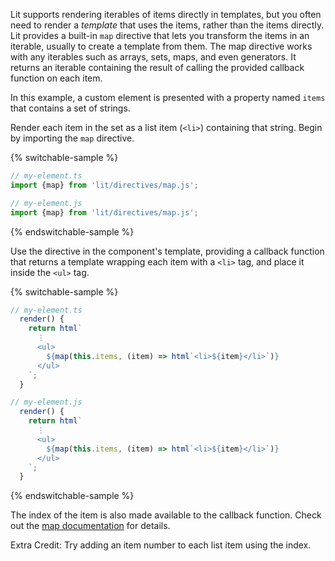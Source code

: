Lit supports rendering iterables of items directly in templates, but you often
need to render a _template_ that uses the items, rather than the items directly.
Lit provides a built-in `map` directive that lets you transform the items in an
iterable, usually to create a template from them. The map directive works with
any iterables such as arrays, sets, maps, and even generators. It returns an
iterable containing the result of calling the provided callback function on each
item.

In this example, a custom element is presented with a property named `items`
that contains a set of strings.

Render each item in the set as a list item (`<li>`) containing that string.
Begin by importing the `map` directive.

{% switchable-sample %}

```ts
// my-element.ts
import {map} from 'lit/directives/map.js';
```

```js
// my-element.js
import {map} from 'lit/directives/map.js';
```

{% endswitchable-sample %}

Use the directive in the component's template, providing a callback function
that returns a template wrapping each item with a `<li>` tag, and place it
inside the `<ul>` tag.

{% switchable-sample %}

```ts
// my-element.ts
  render() {
    return html`
      ⋮
      <ul>
        ${map(this.items, (item) => html`<li>${item}</li>`)}
      </ul>
    `;
  }
```

```js
// my-element.js
  render() {
    return html`
      ⋮
      <ul>
        ${map(this.items, (item) => html`<li>${item}</li>`)}
      </ul>
    `;
  }
```

{% endswitchable-sample %}

<litdev-aside type="info" no-header>

The index of the item is also made available to the callback function. Check
out the [map documentation](/docs/templates/directives/#map) for details.

</litdev-aside>

Extra Credit: Try adding an item number to each list item using the index.
